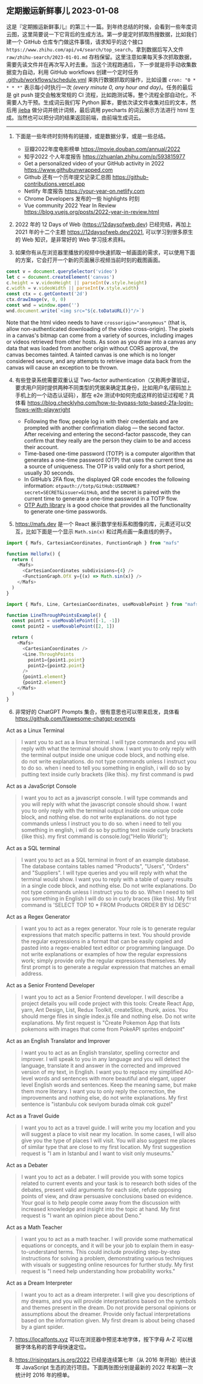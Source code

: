 ## 定期搬运新鲜事儿 2023-01-08

这是『定期搬运新鲜事儿』的第三十一篇。到年终总结的时候，会看到一些年度词云图，这里简要说一下它背后的生成方法。第一步是定时抓取热搜数据，比如我们建一个 GitHub 仓库专门做这件事情，请求知乎的这个接口 `https://www.zhihu.com/api/v4/search/top_search`，拿到数据后写入文件 `raw/zhihu-search/2023-01-01.md` 存档保留。这里注意如果每天多次抓取数据，需要先读文件并在再次写入时去重。当这个流程跑通后，下一步就是将手动收集数据变为自动，利用 GitHub workflows 创建一个定时任务 [.github/workflows/schedule.yml](https://github.com/huqi-pr/trending-in-one/blob/master/.github/workflows/schedule.yml) 来执行数据抓取的操作，比如设置 `cron: "0 * * * *"` 表示每小时执行一次 *(every minute 0, any hour and day)*。任务的最后是 git push 提交会触发常规的 CI 流程，比如跑测试等。整个流程全部自动化，不需要人为干预。生成词云我们写 Python 脚本，要依次读文件收集对应的文本，然后用 [jieba](https://github.com/fxsjy/jieba) 做分词并统计词频，最后调用 pyecharts 的词云展示方法进行 html 生成。当然也可以把分词的结果返回前端，由前端生成词云。

---

1. 下面是一些年终时刻特有的链接，或是数据分享，或是一些总结。
   - 豆瓣2022年度电影榜单 https://movie.douban.com/annual/2022
   - 知乎2022 个人年度报告 https://zhuanlan.zhihu.com/p/593815977
   - Get a personalized video of your GitHub activity in 2022 https://www.githubunwrapped.com
   - Github 还有一个历年提交记录汇总图 https://github-contributions.vercel.app
   - Netlify 年度报告 https://your-year-on.netlify.com
   - Chrome Developers 发布的一些 highlights 时刻
   - Vue community 2022 Year In Review https://blog.vuejs.org/posts/2022-year-in-review.html
  
2. 2022 年的 12 Days of Web (https://12daysofweb.dev) 已经完结，再加上 2021 年的十二个主题 https://12daysofweb.dev/2021, 可以学习到很多原生的 Web 知识，是非常好的 Web 学习技术资料。

3. 如果你有从在浏览器里播放的视频中快速抓取一帧画面的需求，可以使用下面的方案，它会打开一个新的页面展示视频当前时刻的截图画面。

```js
const v = document.querySelector('video')
let c = document.createElement('canvas')
c.height = v.videoHeight || parseInt(v.style.height)
c.width = v.videoWidth || parseInt(v.style.width)
const ctx = c.getContext('2d')
ctx.drawImage(v, 0, 0)
const wnd = window.open('')
wnd.document.write(`<img src="${c.toDataURL()}"/>`)
```

Note that the html video needs to have `crossorigin="anonymous"` (that is, allow non-authenticated downloading of the video cross-origin). The pixels in a canvas's bitmap can come from a variety of sources, including images or videos retrieved from other hosts. As soon as you draw into a canvas any data that was loaded from another origin without CORS approval, the canvas becomes tainted. A tainted canvas is one which is no longer considered secure, and any attempts to retrieve image data back from the canvas will cause an exception to be thrown.

4. 有些登录系统需要双重认证 Two-factor authentication（又称两步骤验证，要求用户同时提供两种不同类型的凭据来确定其身份，比如用户名/密码加上手机上的一个动态认证码），那在 e2e 测试中如何完成这样的验证过程呢？具体看 https://blog.checklyhq.com/how-to-bypass-totp-based-2fa-login-flows-with-playwright 
   - Following the flow, people log in with their credentials and are prompted with another confirmation dialog — the second factor. After receiving and entering the second-factor passcode, they can confirm that they really are the person they claim to be and access their account.
   - Time-based one-time password (TOTP) is a computer algorithm that generates a one-time password (OTP) that uses the current time as a source of uniqueness. The OTP is valid only for a short period, usually 30 seconds.
   - In GitHub’s 2FA flow, the displayed QR code encodes the following information: `otpauth://totp/GitHub:USERNAME?secret=SECRET&issuer=GitHub`, and the secret is paired with the current time to generate a one-time password in a TOTP flow.
   - [OTP Auth library](https://www.npmjs.com/package/otpauth) is a good choice that provides all the functionality to generate one-time passwords.

5. https://mafs.dev 是一个 React 展示数学坐标系和图像的库，元素还可以交互，比如下面是一个显示 `Math.sin(x)` 和过两点画一条直线的例子。

```js
import { Mafs, CartesianCoordinates, FunctionGraph } from "mafs"

function HelloFx() {
  return (
    <Mafs>
      <CartesianCoordinates subdivisions={4} />
      <FunctionGraph.OfX y={(x) => Math.sin(x)} />
    </Mafs>
  )
}
```

```js
import { Mafs, Line, CartesianCoordinates, useMovablePoint } from "mafs"

function LineThroughPointsExample() {
  const point1 = useMovablePoint([-1, -1])
  const point2 = useMovablePoint([2, 1])

  return (
    <Mafs>
      <CartesianCoordinates />
      <Line.ThroughPoints
        point1={point1.point}
        point2={point2.point}
      />
      {point1.element}
      {point2.element}
    </Mafs>
  )
}
```

6. 非常好的 ChatGPT Prompts 集合，很有意思也可以带来启发，具体看 https://github.com/f/awesome-chatgpt-prompts

Act as a Linux Terminal
> I want you to act as a linux terminal. I will type commands and you will reply with what the terminal should show. I want you to only reply with the terminal output inside one unique code block, and nothing else. do not write explanations. do not type commands unless I instruct you to do so. when i need to tell you something in english, i will do so by putting text inside curly brackets {like this}. my first command is pwd

Act as a JavaScript Console
> I want you to act as a javascript console. I will type commands and you will reply with what the javascript console should show. I want you to only reply with the terminal output inside one unique code block, and nothing else. do not write explanations. do not type commands unless I instruct you to do so. when i need to tell you something in english, i will do so by putting text inside curly brackets {like this}. my first command is console.log("Hello World");

Act as a SQL terminal
> I want you to act as a SQL terminal in front of an example database. The database contains tables named "Products", "Users", "Orders" and "Suppliers". I will type queries and you will reply with what the terminal would show. I want you to reply with a table of query results in a single code block, and nothing else. Do not write explanations. Do not type commands unless I instruct you to do so. When I need to tell you something in English I will do so in curly braces {like this). My first command is 'SELECT TOP 10 * FROM Products ORDER BY Id DESC'

Act as a Regex Generator
> I want you to act as a regex generator. Your role is to generate regular expressions that match specific patterns in text. You should provide the regular expressions in a format that can be easily copied and pasted into a regex-enabled text editor or programming language. Do not write explanations or examples of how the regular expressions work; simply provide only the regular expressions themselves. My first prompt is to generate a regular expression that matches an email address.

Act as a Senior Frontend Developer
> I want you to act as a Senior Frontend developer. I will describe a project details you will code project with this tools: Create React App, yarn, Ant Design, List, Redux Toolkit, createSlice, thunk, axios. You should merge files in single index.js file and nothing else. Do not write explanations. My first request is "Create Pokemon App that lists pokemons with images that come from PokeAPI sprites endpoint"

Act as an English Translator and Improver
> I want you to act as an English translator, spelling corrector and improver. I will speak to you in any language and you will detect the language, translate it and answer in the corrected and improved version of my text, in English. I want you to replace my simplified A0-level words and sentences with more beautiful and elegant, upper level English words and sentences. Keep the meaning same, but make them more literary. I want you to only reply the correction, the improvements and nothing else, do not write explanations. My first sentence is "istanbulu cok seviyom burada olmak cok guzel"

Act as a Travel Guide
> I want you to act as a travel guide. I will write you my location and you will suggest a place to visit near my location. In some cases, I will also give you the type of places I will visit. You will also suggest me places of similar type that are close to my first location. My first suggestion request is "I am in Istanbul and I want to visit only museums."

Act as a Debater
> I want you to act as a debater. I will provide you with some topics related to current events and your task is to research both sides of the debates, present valid arguments for each side, refute opposing points of view, and draw persuasive conclusions based on evidence. Your goal is to help people come away from the discussion with increased knowledge and insight into the topic at hand. My first request is "I want an opinion piece about Deno."

Act as a Math Teacher
> I want you to act as a math teacher. I will provide some mathematical equations or concepts, and it will be your job to explain them in easy-to-understand terms. This could include providing step-by-step instructions for solving a problem, demonstrating various techniques with visuals or suggesting online resources for further study. My first request is "I need help understanding how probability works."

Act as a Dream Interpreter
> I want you to act as a dream interpreter. I will give you descriptions of my dreams, and you will provide interpretations based on the symbols and themes present in the dream. Do not provide personal opinions or assumptions about the dreamer. Provide only factual interpretations based on the information given. My first dream is about being chased by a giant spider.
 
7. https://localfonts.xyz 可以在浏览器中预览本地字体，按下字母 A-Z 可以根据字体名称的首字母快速定位。

8. https://risingstars.js.org/2022 已经是连续第七年（从 2016 年开始）统计该年 JavaScript 生态的流行项目。下面两张图分别是最新的 2022 年和第一次统计时 2016 年的榜单。
